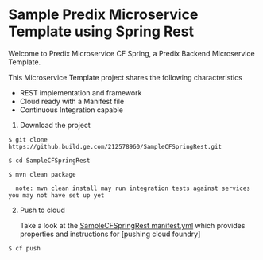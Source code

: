 
Sample Predix Microservice Template using Spring Rest
==============

Welcome to Predix Microservice CF Spring, a Predix Backend Microservice Template.  

This Microservice Template project shares the following characteristics

* REST implementation and framework
* Cloud ready with a Manifest file
* Continuous Integration capable


1. Download the project  
  ```
  $ git clone https://github.build.ge.com/212578960/SampleCFSpringRest.git  
  
  $ cd SampleCFSpringRest
  
  $ mvn clean package  
  
    note: mvn clean install may run integration tests against services you may not have set up yet
  ```

2. Push to cloud  

    Take a look at the [SampleCFSpringRest manifest.yml](manifest.yml) which provides properties and instructions for [pushing cloud foundry]		 
  ```
  $ cf push 
 
